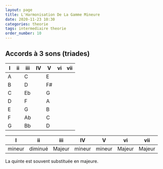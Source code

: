 ```yaml
---
layout: page
title: L'Harmonisation De La Gamme Mineure
date: 2020-11-23 10:30
categories: theorie
tags: intermediaire theorie
order_number: 10
---
```


## Accords à 3 sons (triades)

| I | ii | iii | IV | V  | vi | vii |
|---|----|-----|----|----|----|-----|
| A |    | C   |    | E  |    |     |
| B |    | D   |    | F# |    |     |
| C |    | Eb  |    | G  |    |     |
| D |    | F   |    | A  |    |     |
| E |    | G   |    | B  |    |     |
| F |    | Ab  |    | C  |    |     |
| G |    | Bb  |    | D  |    |     |

| I      | ii      | iii    | IV     | V      | vi     | vii    |
|--------|---------|--------|--------|--------|--------|--------|
| mineur | diminué | Majeur | mineur | mineur | Majeur | Majeur |

La quinte est souvent substituée en majeure.